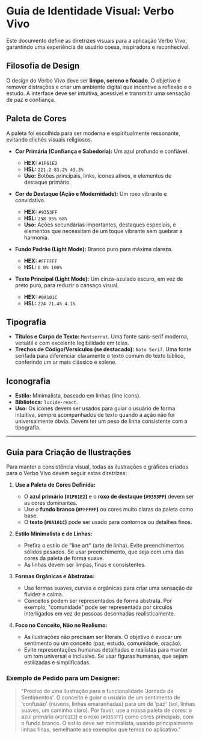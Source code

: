 # Guia de Identidade Visual: Verbo Vivo

Este documento define as diretrizes visuais para a aplicação Verbo Vivo, garantindo uma experiência de usuário coesa, inspiradora e reconhecível.

## Filosofia de Design

O design do Verbo Vivo deve ser **limpo, sereno e focado**. O objetivo é remover distrações e criar um ambiente digital que incentive a reflexão e o estudo. A interface deve ser intuitiva, acessível e transmitir uma sensação de paz e confiança.

## Paleta de Cores

A paleta foi escolhida para ser moderna e espiritualmente ressonante, evitando clichês visuais religiosos.

- **Cor Primária (Confiança e Sabedoria):** Um azul profundo e confiável.
  - **HEX:** `#1F61E2`
  - **HSL:** `221.2 83.2% 43.3%`
  - **Uso:** Botões principais, links, ícones ativos, e elementos de destaque primário.

- **Cor de Destaque (Ação e Modernidade):** Um roxo vibrante e convidativo.
  - **HEX:** `#9353FF`
  - **HSL:** `258 95% 68%`
  - **Uso:** Ações secundárias importantes, destaques especiais, e elementos que necessitam de um toque vibrante sem quebrar a harmonia.

- **Fundo Padrão (Light Mode):** Branco puro para máxima clareza.
  - **HEX:** `#FFFFFF`
  - **HSL:** `0 0% 100%`

- **Texto Principal (Light Mode):** Um cinza-azulado escuro, em vez de preto puro, para reduzir o cansaço visual.
  - **HEX:** `#0A101C`
  - **HSL:** `224 71.4% 4.1%`

## Tipografia

- **Títulos e Corpo de Texto:** `Montserrat`. Uma fonte sans-serif moderna, versátil e com excelente legibilidade em telas.
- **Trechos de Código/Versículos (se destacado):** `Noto Serif`. Uma fonte serifada para diferenciar claramente o texto comum do texto bíblico, conferindo um ar mais clássico e solene.

## Iconografia

- **Estilo:** Minimalista, baseado em linhas (line icons).
- **Biblioteca:** `lucide-react`.
- **Uso:** Os ícones devem ser usados para guiar o usuário de forma intuitiva, sempre acompanhados de texto quando a ação não for universalmente óbvia. Devem ter um peso de linha consistente com a tipografia.

---

## Guia para Criação de Ilustrações

Para manter a consistência visual, todas as ilustrações e gráficos criados para o Verbo Vivo devem seguir estas diretrizes:

1.  **Use a Paleta de Cores Definida:**
    *   O **azul primário (`#1F61E2`)** e o **roxo de destaque (`#9353FF`)** devem ser as cores dominantes.
    *   Use o **fundo branco (`#FFFFFF`)** ou cores muito claras da paleta como base.
    *   O **texto (`#0A101C`)** pode ser usado para contornos ou detalhes finos.

2.  **Estilo Minimalista e de Linhas:**
    *   Prefira o estilo de "line art" (arte de linha). Evite preenchimentos sólidos pesados. Se usar preenchimento, que seja com uma das cores da paleta de forma suave.
    *   As linhas devem ser limpas, finas e consistentes.

3.  **Formas Orgânicas e Abstratas:**
    *   Use formas suaves, curvas e orgânicas para criar uma sensação de fluidez e calma.
    *   Conceitos podem ser representados de forma abstrata. Por exemplo, "comunidade" pode ser representada por círculos interligados em vez de pessoas desenhadas realisticamente.

4.  **Foco no Conceito, Não no Realismo:**
    *   As ilustrações não precisam ser literais. O objetivo é evocar um sentimento ou um conceito (paz, estudo, comunidade, oração).
    *   Evite representações humanas detalhadas e realistas para manter um tom universal e inclusivo. Se usar figuras humanas, que sejam estilizadas e simplificadas.

### Exemplo de Pedido para um Designer:

> "Preciso de uma ilustração para a funcionalidade 'Jornada de Sentimentos'. O conceito é guiar o usuário de um sentimento de 'confusão' (nuvens, linhas emaranhadas) para um de 'paz' (sol, linhas suaves, um caminho claro). Por favor, use a nossa paleta de cores: o azul primário (`#1F61E2`) e o roxo (`#9353FF`) como cores principais, com o fundo branco. O estilo deve ser minimalista, usando principalmente linhas finas, semelhante aos exemplos que temos no aplicativo."